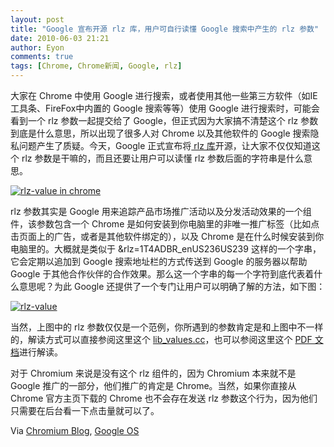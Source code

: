 ```yaml
---
layout: post
title: "Google 宣布开源 rlz 库，用户可自行读懂 Google 搜索中产生的 rlz 参数"
date: 2010-06-03 21:21
author: Eyon
comments: true
tags: [Chrome, Chrome新闻, Google, rlz]
---
```

大家在 Chrome 中使用 Google 进行搜索，或者使用其他一些第三方软件（如IE工具条、FireFox中内置的 Google 搜索等等）使用 Google 进行搜索时，可能会看到一个 rlz 参数一起提交给了 Google，但正式因为大家搞不清楚这个 rlz 参数到底是什么意思，所以出现了很多人对 Chrome 以及其他软件的 Google 搜索隐私问题产生了质疑。今天，Google 正式宣布将[ rlz 库](http://code.google.com/p/rlz/)开源，让大家不仅仅知道这个 rlz 参数是干嘛的，而且还要让用户可以读懂 rlz 参数后面的字符串是什么意思。

<a href="http://img.chromi.org/2010/06/rlz-value-in-chrome.png">![](http://img.chromi.org/2010/06/rlz-value-in-chrome-550x85.png "rlz-value in chrome")</a>

rlz 参数其实是 Google 用来追踪产品市场推广活动以及分发活动效果的一个组件，该参数包含一个 Chrome 是如何安装到你电脑里的非唯一推广标签（比如点击页面上的广告，或者是其他软件绑定的），以及 Chrome 是在什么时候安装到你电脑里的。大概就是类似于 &rlz=1T4ADBR_enUS236US239 这样的一个字串，它会定期以追加到 Google 搜索地址栏的方式传送到 Google 的服务器以帮助 Google 于其他合作伙伴的合作效果。那么这一个字串的每一个字符到底代表着什么意思呢？为此 Google 还提供了一个专门让用户可以明确了解的方法，如下图：

<a href="http://img.chromi.org/2010/06/rlz-value.png">![](http://img.chromi.org/2010/06/rlz-value-550x94.png "rlz-value")</a>

当然，上图中的 rlz 参数仅仅是一个范例，你所遇到的参数肯定是和上图中不一样的，解读方式可以直接参阅这里这个 [lib_values.cc](http://code.google.com/p/rlz/source/browse/trunk/win/lib/lib_values.cc)，也可以参阅这里这个 [PDF 文档](http://static.googleusercontent.com/external_content/untrusted_dlcp/www.google.com/zh-CN//intl/en/landing/chrome/google-chrome-privacy-whitepaper.pdf)进行解读。

对于 Chromium 来说是没有这个 rlz 组件的，因为 Chromium 本来就不是 Google 推广的一部分，他们推广的肯定是 Chrome。当然，如果你直接从 Chrome 官方主页下载的 Chrome 也不会存在发送 rlz 参数这个行为，因为他们只需要在后台看一下点击量就可以了。

Via [Chromium Blog](http://blog.chromium.org/2010/06/in-open-for-rlz.html), [Google OS](http://googlesystem.blogspot.com/2010/06/decrypting-rlz-parameter.html)


